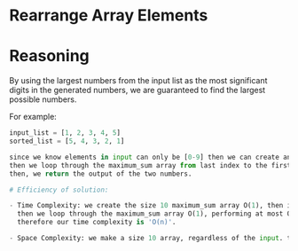 # Rearrange Array Elements

# Reasoning
By using the largest numbers from the input list as the most significant digits in the generated numbers, we are guaranteed to find the largest possible numbers.

For example:
```python
input_list = [1, 2, 3, 4, 5]
sorted_list = [5, 4, 3, 2, 1]

since we know elements in input can only be [0-9] then we can create an array of size 10 with each index representing an element and loop through the input to count the maximum_sum of each number, 
then we loop through the maximum_sum array from last index to the first, and at each index we loop adding digits to the numbers until the maximum_sum is 0.
then, we return the output of the two numbers.

# Efficiency of solution:

- Time Complexity: we create the size 10 maximum_sum array O(1), then iterate through the input list once to count the maximum_sums of each digit 'O(n)', 
  then we loop through the maximum_sum array O(1), performing at most O(n) operations through each iteration.
  therefore our time complexity is 'O(n)'.

- Space Complexity: we make a size 10 array, regardless of the input. therefore our space complexity is 'O(1)'.

